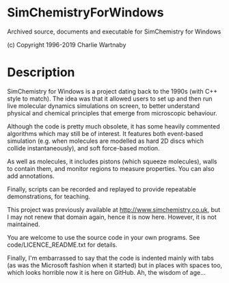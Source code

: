 # SimChemistryForWindows

Archived source, documents and executable for SimChemistry for Windows

(c) Copyright 1996-2019 Charlie Wartnaby

# Description

SimChemistry for Windows is a project dating back to the 1990s (with C++ style to match). The
idea was that it allowed users to set up and then run live molecular dynamics simulations on
screen, to better understand physical and chemical principles that emerge from
microscopic behaviour.

Although the code is pretty much obsolete, it has some heavily commented algorithms which may
still be of interest. It features both event-based simulation (e.g. when molecules are modelled
as hard 2D discs which collide instantaneously), and soft force-based motion.

As well as molecules, it includes pistons (which squeeze molecules), walls to contain them,
and monitor regions to measure properties. You can also add annotations.

Finally, scripts can be recorded and replayed to provide repeatable demonstrations, for
teaching.

This project was previously available at http://www.simchemistry.co.uk, but I may not renew
that domain again, hence it is now here. However, it is not maintained.

You are welcome to use the source code in your own programs. See code/LICENCE_README.txt
for details.

Finally, I'm embarrassed to say that the code is indented mainly with tabs (as was the
Microsoft fashion when it started) but in places with spaces too, which looks horrible
now it is here on GitHub. Ah, the wisdom of age...
